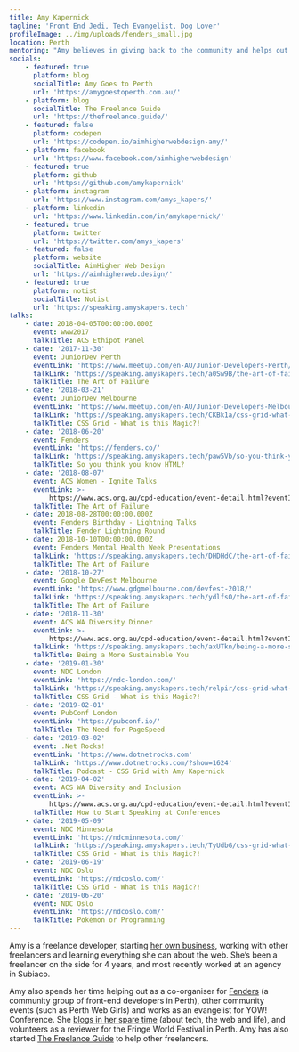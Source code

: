 ```yaml
---
title: Amy Kapernick
tagline: 'Front End Jedi, Tech Evangelist, Dog Lover'
profileImage: ../img/uploads/fenders_small.jpg
location: Perth
mentoring: "Amy believes in giving back to the community and helps out as a mentor at a variety of different events including Perth Web Girls and Node Girls Perth. She's also spoken at multiple JuniorDev meetups and enjoys spending time encouraging new and junior developers.\r"
socials:
    - featured: true
      platform: blog
      socialTitle: Amy Goes to Perth
      url: 'https://amygoestoperth.com.au/'
    - platform: blog
      socialTitle: The Freelance Guide
      url: 'https://thefreelance.guide/'
    - featured: false
      platform: codepen
      url: 'https://codepen.io/aimhigherwebdesign-amy/'
    - platform: facebook
      url: 'https://www.facebook.com/aimhigherwebdesign'
    - featured: true
      platform: github
      url: 'https://github.com/amykapernick'
    - platform: instagram
      url: 'https://www.instagram.com/amys_kapers/'
    - platform: linkedin
      url: 'https://www.linkedin.com/in/amykapernick/'
    - featured: true
      platform: twitter
      url: 'https://twitter.com/amys_kapers'
    - featured: false
      platform: website
      socialTitle: AimHigher Web Design
      url: 'https://aimhigherweb.design/'
    - featured: true
      platform: notist
      socialTitle: Notist
      url: 'https://speaking.amyskapers.tech'
talks:
    - date: 2018-04-05T00:00:00.000Z
      event: www2017
      talkTitle: ACS Ethipot Panel
    - date: '2017-11-30'
      event: JuniorDev Perth
      eventLink: 'https://www.meetup.com/en-AU/Junior-Developers-Perth/'
      talkLink: 'https://speaking.amyskapers.tech/a0Sw9B/the-art-of-failure'
      talkTitle: The Art of Failure
    - date: '2018-03-21'
      event: JuniorDev Melbourne
      eventLink: 'https://www.meetup.com/en-AU/Junior-Developers-Melbourne/'
      talkLink: 'https://speaking.amyskapers.tech/CKBk1a/css-grid-what-is-this-magic'
      talkTitle: CSS Grid - What is this Magic?!
    - date: '2018-06-20'
      event: Fenders
      eventLink: 'https://fenders.co/'
      talkLink: 'https://speaking.amyskapers.tech/paw5Vb/so-you-think-you-know-html'
      talkTitle: So you think you know HTML?
    - date: '2018-08-07'
      event: ACS Women - Ignite Talks
      eventLink: >-
          https://www.acs.org.au/cpd-education/event-detail.html?eventId=70190000001tRXfAAM
      talkTitle: The Art of Failure
    - date: 2018-08-28T00:00:00.000Z
      event: Fenders Birthday - Lightning Talks
      talkTitle: Fender Lightning Round
    - date: 2018-10-10T00:00:00.000Z
      event: Fenders Mental Health Week Presentations
      talkLink: 'https://speaking.amyskapers.tech/DHDHdC/the-art-of-failure'
      talkTitle: The Art of Failure
    - date: '2018-10-27'
      event: Google DevFest Melbourne
      eventLink: 'https://www.gdgmelbourne.com/devfest-2018/'
      talkLink: 'https://speaking.amyskapers.tech/ydlfsO/the-art-of-failure'
      talkTitle: The Art of Failure
    - date: '2018-11-30'
      event: ACS WA Diversity Dinner
      eventLink: >-
          https://www.acs.org.au/cpd-education/event-detail.html?eventId=70190000001tRYnAAM
      talkLink: 'https://speaking.amyskapers.tech/axUTkn/being-a-more-sustainable-you'
      talkTitle: Being a More Sustainable You
    - date: '2019-01-30'
      event: NDC London
      eventLink: 'https://ndc-london.com/'
      talkLink: 'https://speaking.amyskapers.tech/relpir/css-grid-what-is-this-magic'
      talkTitle: CSS Grid - What is this Magic?!
    - date: '2019-02-01'
      event: PubConf London
      eventLink: 'https://pubconf.io/'
      talkTitle: The Need for PageSpeed
    - date: '2019-03-02'
      event: .Net Rocks!
      eventLink: 'https://www.dotnetrocks.com'
      talkLink: 'https://www.dotnetrocks.com/?show=1624'
      talkTitle: Podcast - CSS Grid with Amy Kapernick
    - date: '2019-04-02'
      event: ACS WA Diversity and Inclusion
      eventLink: >-
          https://www.acs.org.au/cpd-education/event-detail.html?eventId=7010o000001eWEAAA2
      talkTitle: How to Start Speaking at Conferences
    - date: '2019-05-09'
      event: NDC Minnesota
      eventLink: 'https://ndcminnesota.com/'
      talkLink: 'https://speaking.amyskapers.tech/TyUdbG/css-grid-what-is-this-magic'
      talkTitle: CSS Grid - What is this Magic?!
    - date: '2019-06-19'
      event: NDC Oslo
      eventLink: 'https://ndcoslo.com/'
      talkTitle: CSS Grid - What is this Magic?!
    - date: '2019-06-20'
      event: NDC Oslo
      eventLink: 'https://ndcoslo.com/'
      talkTitle: Pokémon or Programming
---
```


Amy is a freelance developer, starting [her own business](https://aimhigherweb.design), working with other freelancers and learning everything she can about the web. She’s been a freelancer on the side for 4 years, and most recently worked at an agency in Subiaco.

Amy also spends her time helping out as a co-organiser for [Fenders](https://fenders.co/) (a community group of front-end developers in Perth), other community events (such as Perth Web Girls) and works as an evangelist for YOW! Conference. She [blogs in her spare time](https://amygoestoperth.com.au/) (about tech, the web and life), and volunteers as a reviewer for the Fringe World Festival in Perth. Amy has also started [The Freelance Guide](https://thefreelance.guide/) to help other freelancers.
